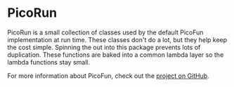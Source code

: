 # PicoRun

PicoRun is a small collection of classes used by the default PicoFun 
implementation at run time. These classes don't do a lot, but they help keep 
the cost simple. Spinning the out into this package prevents lots of 
duplication. These functions are baked into a common lambda layer so the 
lambda functions stay small.

For more information about PicoFun, check out the [project on 
GitHub](https://github.com/proactiveops/picofun).

